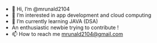 - 👋 Hi, I’m @mrunald2104
- 👀 I’m interested in app development and cloud computing 
- 🌱 I’m currently learning JAVA (DSA)
- An enthusiastic newbie trying to contribute !
- 📫 How to reach me mrunald2104@gmail.com

<!---
mrunald2104/mrunald2104 is a ✨ special ✨ repository because its `README.md` (this file) appears on your GitHub profile.
You can click the Preview link to take a look at your changes.
--->
